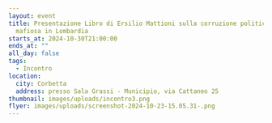```yaml
---
layout: event
title: Presentazione Libro di Ersilio Mattioni sulla corruzione politico -
  mafiosa in Lombardia
starts_at: 2024-10-30T21:00:00
ends_at: ""
all_day: false
tags:
  - Incontro
location:
  city: Corbetta
  address: presso Sala Grassi - Municipio, via Cattaneo 25
thumbnail: images/uploads/incontro3.png
flyer: images/uploads/screenshot-2024-10-23-15.05.31-.png
---
```

